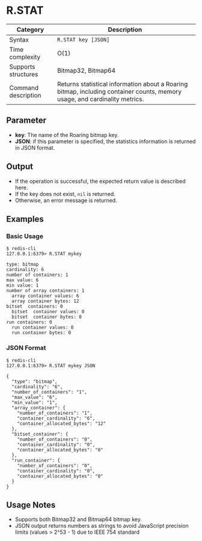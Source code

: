 # R.STAT

| Category            | Description                                                                                                                |
| ------------------- | -------------------------------------------------------------------------------------------------------------------------- |
| Syntax              | `R.STAT key [JSON]`                                                                                                        |
| Time complexity     | O(1)                                                                                                                       |
| Supports structures | Bitmap32, Bitmap64                                                                                                         |
| Command description | Returns statistical information about a Roaring bitmap, including container counts, memory usage, and cardinality metrics. |

## Parameter

- **key**: The name of the Roaring bitmap key.
- **JSON**: if this parameter is specified, the statistics information is returned in JSON format.

## Output

- If the operation is successful, the expected return value is described here.
- If the key does not exist, `nil` is returned.
- Otherwise, an error message is returned.

## Examples

### Basic Usage

```
$ redis-cli
127.0.0.1:6379> R.STAT mykey

type: bitmap
cardinality: 6
number of containers: 1
max value: 6
min value: 1
number of array containers: 1
  array container values: 6
  array container bytes: 12
bitset  containers: 0
  bitset  container values: 0
  bitset  container bytes: 0
run containers: 0
  run container values: 0
  run container bytes: 0
```

### JSON Format

```
$ redis-cli
127.0.0.1:6379> R.STAT mykey JSON

{
  "type": "bitmap",
  "cardinality": "6",
  "number_of_containers": "1",
  "max_value": "6",
  "min_value": "1",
  "array_container": {
    "number_of_containers": "1",
    "container_cardinality": "6",
    "container_allocated_bytes": "12"
  },
  "bitset_container": {
    "number_of_containers": "0",
    "container_cardinality": "0",
    "container_allocated_bytes": "0"
  },
  "run_container": {
    "number_of_containers": "0",
    "container_cardinality": "0",
    "container_allocated_bytes": "0"
  }
}
```

## Usage Notes

- Supports both Bitmap32 and Bitmap64 bitmap key.
- JSON output returns numbers as strings to avoid JavaScript precision limits (values > 2^53 - 1) due to IEEE 754 standard
